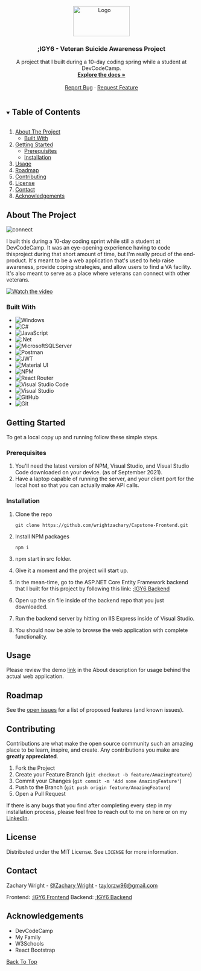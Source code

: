 <p id="top" align="center">
  <a href="https://github.com/wrightzachary/Capstone-Frontend">
    <img src="https://user-images.githubusercontent.com/80498861/133842833-ade74322-2205-4d0d-836f-219d0230262b.PNG" alt="Logo" width="150" height="80">
  </a>

  <h3 align="center">;IGY6 - Veteran Suicide Awareness Project</h3>

  <p align="center">
    A project that I built during a 10-day coding spring while a student at DevCodeCamp.
    <br />
    <a href="#about-the-project"><strong>Explore the docs »</strong></a>
    <br />
    <br />
    <a href="https://github.com/wrightzachary/Capstone-Frontend/issues">Report Bug</a>
    ·
    <a href="https://github.com/wrightzachary/Capstone-Frontend/issues">Request Feature</a>
  </p>
</p>



<!-- TABLE OF CONTENTS -->
<details open="open">
  <summary><h2 style="display: inline-block">Table of Contents</h2></summary>
  <ol>
    <li>
      <a href="#about-the-project">About The Project</a>
      <ul>
        <li><a href="#built-with">Built With</a></li>
      </ul>
    </li>
    <li>
      <a href="#getting-started">Getting Started</a>
      <ul>
        <li><a href="#prerequisites">Prerequisites</a></li>
        <li><a href="#installation">Installation</a></li>
      </ul>
    </li>
    <li><a href="#usage">Usage</a></li>
    <li><a href="#roadmap">Roadmap</a></li>
    <li><a href="#contributing">Contributing</a></li>
    <li><a href="#license">License</a></li>
    <li><a href="#contact">Contact</a></li>
    <li><a href="#acknowledgements">Acknowledgements</a></li>
  </ol>
</details>



<!-- ABOUT THE PROJECT -->
## About The Project

![connect](https://user-images.githubusercontent.com/80498861/133843400-afcee5a4-084c-4fbd-b294-a14f0bf24412.PNG)

<p>
 I built this during a 10-day coding sprint while still a student at DevCodeCamp. It was an eye-opening experience having
 to code thisproject during that short amount of time, but I'm really proud of the end-product. It's meant to be a web 
 application that's used to help raise awareness, provide coping strategies, and allow users to find a VA facility. It's also meant to serve as a place  where veterans can connect with other veterans. 
</p>

<div id="demo"></div>

[![Watch the video](https://img.shields.io/badge/MyChannel-%23FF0000.svg?style=for-the-badge&logo=YouTube&logoColor=white)](https://www.youtube.com/watch?v=9zSN9W_0yEE)


### Built With
<div id="built-with"></div>

* ![Windows](https://img.shields.io/badge/Windows-0078D6?style=for-the-badge&logo=windows&logoColor=white)
* ![C#](https://img.shields.io/badge/c%23-%23239120.svg?style=for-the-badge&logo=c-sharp&logoColor=white)
* ![JavaScript](https://img.shields.io/badge/javascript-%23323330.svg?style=for-the-badge&logo=javascript&logoColor=%23F7DF1E)
* ![.Net](https://img.shields.io/badge/.NET-5C2D91?style=for-the-badge&logo=.net&logoColor=white)
* ![MicrosoftSQLServer](https://img.shields.io/badge/Microsoft%20SQL%20Sever-CC2927?style=for-the-badge&logo=microsoft%20sql%20server&logoColor=white)
* ![Postman](https://img.shields.io/badge/Postman-FF6C37?style=for-the-badge&logo=postman&logoColor=white)
* ![JWT](https://img.shields.io/badge/JWT-black?style=for-the-badge&logo=JSON%20web%20tokens)
* ![Material UI](https://img.shields.io/badge/materialui-%230081CB.svg?style=for-the-badge&logo=material-ui&logoColor=white)
* ![NPM](https://img.shields.io/badge/NPM-%23000000.svg?style=for-the-badge&logo=npm&logoColor=white)
* ![React Router](https://img.shields.io/badge/React_Router-CA4245?style=for-the-badge&logo=react-router&logoColor=white)
* ![Visual Studio Code](https://img.shields.io/badge/Visual%20Studio%20Code-0078d7.svg?style=for-the-badge&logo=visual-studio-code&logoColor=white)
* ![Visual Studio](https://img.shields.io/badge/Visual%20Studio-5C2D91.svg?style=for-the-badge&logo=visual-studio&logoColor=white)
* ![GitHub](https://img.shields.io/badge/github-%23121011.svg?style=for-the-badge&logo=github&logoColor=white)
* ![Git](https://img.shields.io/badge/git-%23F05033.svg?style=for-the-badge&logo=git&logoColor=white)

<!-- GETTING STARTED -->
## Getting Started

To get a local copy up and running follow these simple steps.

### Prerequisites

1. You'll need the latest version of NPM, Visual Studio, and Visual Studio Code downloaded on your device. (as of September 2021).
2. Have a laptop capable of running the server, and your client port for the local host so that you can actually make API calls.

### Installation

1. Clone the repo

   `git clone https://github.com/wrightzachary/Capstone-Frontend.git`

2. Install NPM packages
   
   `npm i`
   
3. npm start in src folder.
4. Give it a moment and the project will start up.
5. In the mean-time, go to the ASP.NET Core Entity Framework backend that I built for this project by following this link: <a href="https://github.com/wrightzachary/Capstone-Backend">;IGY6 Backend</a>
6. Open up the sln file inside of the backend repo that you just downloaded.
7. Run the backend server by hitting on IIS Express inside of Visual Studio. 
8. You should now be able to browse the web application with complete functionality. 


<!-- USAGE EXAMPLES -->
## Usage

Please review the demo <a href="#demo">link</a> in the About description for usage behind the actual web application.


<!-- ROADMAP -->
## Roadmap

See the [open issues](https://github.com/wrightzachary/Capstone-Frontend/issues) for a list of proposed features (and known issues).



<!-- CONTRIBUTING -->
## Contributing

Contributions are what make the open source community such an amazing place to be learn, inspire, and create. Any contributions you make are **greatly appreciated**. 

1. Fork the Project
2. Create your Feature Branch (`git checkout -b feature/AmazingFeature`)
3. Commit your Changes (`git commit -m 'Add some AmazingFeature'`)
4. Push to the Branch (`git push origin feature/AmazingFeature`)
5. Open a Pull Request

If there is any bugs that you find after completing every step in my installation process, please feel free to reach out to me on here or on my <a href="https://www.linkedin.com/in/wrightzacharydev/">LinkedIn</a>.

<!-- LICENSE -->
## License

Distributed under the MIT License. See `LICENSE` for more information.



<!-- CONTACT -->
## Contact

Zachary Wright - [@Zachary Wright](https://www.linkedin.com/in/wrightzacharydev/) - taylorzw96@gmail.com

Frontend: [;IGY6 Frontend](https://github.com/wrightzachary/Capstone-Frontend)
Backend: [;IGY6 Backend](https://github.com/wrightzachary/Capstone-Backend)


<!-- ACKNOWLEDGEMENTS -->
## Acknowledgements

* DevCodeCamp
* My Family
* W3Schools
* React Bootstrap

<a href="#top">Back To Top</a>
